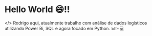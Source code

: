 # Hello World 😄!! 

</> Rodrigo aqui, atualmente trabalho com análise de dados logísticos utilizando Power Bi, SQL e agora focado em Python. 📊📉💻

